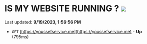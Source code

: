 # IS MY WEBSITE RUNNING ? [![](https://img.shields.io/static/v1?label=Sponsor&message=%E2%9D%A4&logo=GitHub&color=%23fe8e86)](https://github.com/sponsors/<username>)

Last updated: **9/19/2023, 1:56:56 PM**

- `GET` [https://youssefservice.me](https://youssefservice.me) - **Up** (795ms)
